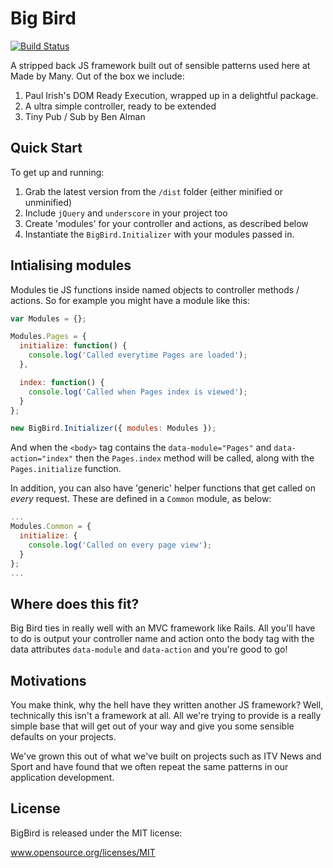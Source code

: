 # Big Bird 

[![Build Status](https://travis-ci.org/madebymany/bigbird.png?branch=master)](https://travis-ci.org/madebymany/bigbird/)

A stripped back JS framework built out of sensible patterns used here at Made by Many. Out of the box we include:

1. Paul Irish's DOM Ready Execution, wrapped up in a delightful package.
2. A ultra simple controller, ready to be extended
3. Tiny Pub / Sub by Ben Alman 

## Quick Start

To get up and running:

1. Grab the latest version from the ``/dist`` folder (either minified or unminified)
2. Include ``jQuery`` and ``underscore`` in your project too
3. Create 'modules' for your controller and actions, as described below
4. Instantiate the ``BigBird.Initializer`` with your modules passed in.

## Intialising modules

Modules tie JS functions inside named objects to controller methods / actions. So for example you might have a module like this:

```javascript
var Modules = {};

Modules.Pages = {
  initialize: function() {
    console.log('Called everytime Pages are loaded');
  },

  index: function() {
    console.log('Called when Pages index is viewed');
  }
};

new BigBird.Initializer({ modules: Modules });
```

And when the ``<body>`` tag contains the ``data-module="Pages"`` and ``data-action="index"`` then the ``Pages.index`` method will be called, along with the ``Pages.initialize`` function. 

In addition, you can also have 'generic' helper functions that get called on *every* request. These are defined in a ``Common`` module, as below:

```javascript
...
Modules.Common = {
  initialize: {
    console.log('Called on every page view');
  }
};
...
```

## Where does this fit?

Big Bird ties in really well with an MVC framework like Rails. All you'll have to do is output your controller name and action onto the body tag with the data attributes ``data-module`` and ``data-action`` and you're good to go!

## Motivations

You make think, why the hell have they written another JS framework? Well, technically this isn't a framework at all. All we're trying to provide is a really simple base that will get out of your way and give you some sensible defaults on your projects. 

We've grown this out of what we've built on projects such as ITV News and Sport and have found that we often repeat the same patterns in our application development.

## License

BigBird is released under the MIT license:

www.opensource.org/licenses/MIT
